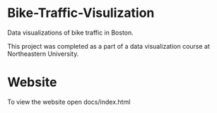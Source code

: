# Bike-Traffic-Visulization
Data visualizations of bike traffic in Boston.

This project was completed as a part of a data visualization course at Northeastern University. 

# Website
To view the website open docs/index.html
